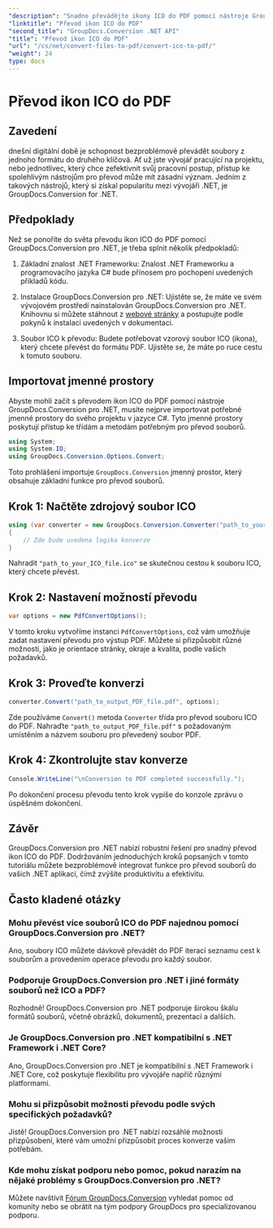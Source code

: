 ```yaml
---
"description": "Snadno převádějte ikony ICO do PDF pomocí nástroje GroupDocs.Conversion pro .NET. Zvyšte produktivitu pomocí jednoduchých kroků popsaných v tomto tutoriálu."
"linktitle": "Převod ikon ICO do PDF"
"second_title": "GroupDocs.Conversion .NET API"
"title": "Převod ikon ICO do PDF"
"url": "/cs/net/convert-files-to-pdf/convert-ico-to-pdf/"
"weight": 24
type: docs
---
```

# Převod ikon ICO do PDF

## Zavedení
dnešní digitální době je schopnost bezproblémově převádět soubory z jednoho formátu do druhého klíčová. Ať už jste vývojář pracující na projektu, nebo jednotlivec, který chce zefektivnit svůj pracovní postup, přístup ke spolehlivým nástrojům pro převod může mít zásadní význam. Jedním z takových nástrojů, který si získal popularitu mezi vývojáři .NET, je GroupDocs.Conversion for .NET.
## Předpoklady
Než se ponoříte do světa převodu ikon ICO do PDF pomocí GroupDocs.Conversion pro .NET, je třeba splnit několik předpokladů:
1. Základní znalost .NET Frameworku: Znalost .NET Frameworku a programovacího jazyka C# bude přínosem pro pochopení uvedených příkladů kódu.
   
2. Instalace GroupDocs.Conversion pro .NET: Ujistěte se, že máte ve svém vývojovém prostředí nainstalován GroupDocs.Conversion pro .NET. Knihovnu si můžete stáhnout z [webové stránky](https://releases.groupdocs.com/conversion/net/) a postupujte podle pokynů k instalaci uvedených v dokumentaci.
3. Soubor ICO k převodu: Budete potřebovat vzorový soubor ICO (ikona), který chcete převést do formátu PDF. Ujistěte se, že máte po ruce cestu k tomuto souboru.

## Importovat jmenné prostory
Abyste mohli začít s převodem ikon ICO do PDF pomocí nástroje GroupDocs.Conversion pro .NET, musíte nejprve importovat potřebné jmenné prostory do svého projektu v jazyce C#. Tyto jmenné prostory poskytují přístup ke třídám a metodám potřebným pro převod souborů.

```csharp
using System;
using System.IO;
using GroupDocs.Conversion.Options.Convert;
```
Toto prohlášení importuje `GroupDocs.Conversion` jmenný prostor, který obsahuje základní funkce pro převod souborů.
## Krok 1: Načtěte zdrojový soubor ICO
```csharp
using (var converter = new GroupDocs.Conversion.Converter("path_to_your_ICO_file.ico"))
{
    // Zde bude uvedena logika konverze
}
```
Nahradit `"path_to_your_ICO_file.ico"` se skutečnou cestou k souboru ICO, který chcete převést.
## Krok 2: Nastavení možností převodu
```csharp
var options = new PdfConvertOptions();
```
V tomto kroku vytvoříme instanci `PdfConvertOptions`, což vám umožňuje zadat nastavení převodu pro výstup PDF. Můžete si přizpůsobit různé možnosti, jako je orientace stránky, okraje a kvalita, podle vašich požadavků.
## Krok 3: Proveďte konverzi
```csharp
converter.Convert("path_to_output_PDF_file.pdf", options);
```
Zde používáme `Convert()` metoda `Converter` třída pro převod souboru ICO do PDF. Nahraďte `"path_to_output_PDF_file.pdf"` s požadovaným umístěním a názvem souboru pro převedený soubor PDF.
## Krok 4: Zkontrolujte stav konverze
```csharp
Console.WriteLine("\nConversion to PDF completed successfully.");
```
Po dokončení procesu převodu tento krok vypíše do konzole zprávu o úspěšném dokončení.

## Závěr
GroupDocs.Conversion pro .NET nabízí robustní řešení pro snadný převod ikon ICO do PDF. Dodržováním jednoduchých kroků popsaných v tomto tutoriálu můžete bezproblémově integrovat funkce pro převod souborů do vašich .NET aplikací, čímž zvýšíte produktivitu a efektivitu.
## Často kladené otázky
### Mohu převést více souborů ICO do PDF najednou pomocí GroupDocs.Conversion pro .NET?
Ano, soubory ICO můžete dávkově převádět do PDF iterací seznamu cest k souborům a provedením operace převodu pro každý soubor.
### Podporuje GroupDocs.Conversion pro .NET i jiné formáty souborů než ICO a PDF?
Rozhodně! GroupDocs.Conversion pro .NET podporuje širokou škálu formátů souborů, včetně obrázků, dokumentů, prezentací a dalších.
### Je GroupDocs.Conversion pro .NET kompatibilní s .NET Framework i .NET Core?
Ano, GroupDocs.Conversion pro .NET je kompatibilní s .NET Framework i .NET Core, což poskytuje flexibilitu pro vývojáře napříč různými platformami.
### Mohu si přizpůsobit možnosti převodu podle svých specifických požadavků?
Jistě! GroupDocs.Conversion pro .NET nabízí rozsáhlé možnosti přizpůsobení, které vám umožní přizpůsobit proces konverze vašim potřebám.
### Kde mohu získat podporu nebo pomoc, pokud narazím na nějaké problémy s GroupDocs.Conversion pro .NET?
Můžete navštívit [Fórum GroupDocs.Conversion](https://forum.groupdocs.com/c/conversion/11) vyhledat pomoc od komunity nebo se obrátit na tým podpory GroupDocs pro specializovanou podporu.